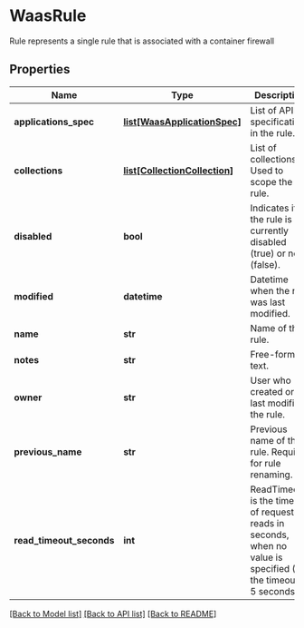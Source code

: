 # WaasRule

Rule represents a single rule that is associated with a container firewall

## Properties
Name | Type | Description | Notes
------------ | ------------- | ------------- | -------------
**applications_spec** | [**list[WaasApplicationSpec]**](WaasApplicationSpec.md) | List of API specifications in the rule.  | [optional] 
**collections** | [**list[CollectionCollection]**](CollectionCollection.md) | List of collections. Used to scope the rule.  | [optional] 
**disabled** | **bool** | Indicates if the rule is currently disabled (true) or not (false).  | [optional] 
**modified** | **datetime** | Datetime when the rule was last modified.  | [optional] 
**name** | **str** | Name of the rule.  | [optional] 
**notes** | **str** | Free-form text.  | [optional] 
**owner** | **str** | User who created or last modified the rule.  | [optional] 
**previous_name** | **str** | Previous name of the rule. Required for rule renaming.  | [optional] 
**read_timeout_seconds** | **int** | ReadTimeout is the timeout of request reads in seconds, when no value is specified (0) the timeout is 5 seconds.  | [optional] 

[[Back to Model list]](../README.md#documentation-for-models) [[Back to API list]](../README.md#documentation-for-api-endpoints) [[Back to README]](../README.md)


